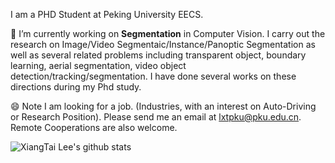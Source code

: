 <!--### Hi there 👋





**lxtGH/lxtGH** is a ✨ _special_ ✨ repository because its `README.md` (this file) appears on your GitHub profile.

Here are some ideas to get you started:

- 🔭 I’m currently working on ...
- 🌱 I’m currently learning ...
- 👯 I’m looking to collaborate on ...
- 🤔 I’m looking for help with ...
- 💬 Ask me about ...
- 📫 How to reach me: ...
- 😄 Pronouns: ...
- ⚡ Fun fact: ...
-->

I am a PHD Student at Peking University EECS. 

🔭 I’m currently working on **Segmentation** in Computer Vision. I carry out the research on Image/Video Segmentaic/Instance/Panoptic Segmentation as well as several related problems including transparent object, boundary learning, aerial segmentation, video object detection/tracking/segmentation. I have done several works on these directions during my Phd study. 


😄 Note I am looking for a job. (Industries, with an interest on Auto-Driving or Research Position). 
Please send me an email at lxtpku@pku.edu.cn. Remote Cooperations are also welcome. 

![XiangTai Lee's github stats](https://github-readme-stats.vercel.app/api?username=lxtGH&show_icons=true)
